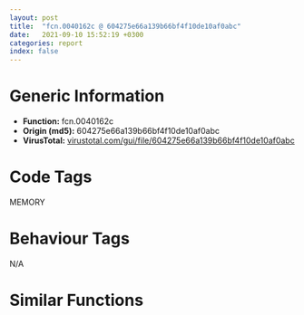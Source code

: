 ```yaml
---
layout: post
title:  "fcn.0040162c @ 604275e66a139b66bf4f10de10af0abc"
date:   2021-09-10 15:52:19 +0300
categories: report
index: false
---
```


# Generic Information
- **Function:** fcn.0040162c
- **Origin (md5):** 604275e66a139b66bf4f10de10af0abc
- **VirusTotal:** [virustotal.com/gui/file/604275e66a139b66bf4f10de10af0abc][virustotal_ref]

# Code Tags
<span class="tag" id="MEMORY">MEMORY</span>


# Behaviour Tags
<span class="bhv-tag" id="na">N/A</span>

# Similar Functions
<script type="text/javascript" src="https://www.gstatic.com/charts/loader.js"></script>
<script type="text/javascript">

    google.charts.load('current', {'packages':['corechart']});
    google.charts.setOnLoadCallback(drawChart);

    function drawChart() {
    var data = new google.visualization.DataTable();
        data.addColumn('number', 'X');
        data.addColumn('number', 'Y');
        data.addColumn({type: 'string', role: 'tooltip', 'p': {'html': true}});
        data.addColumn({'type': 'string', 'role': 'style'});
        
        data.addRows([
    [25.281400680541992, -30.79315185546875, '<b><a href="/report/fcn.0040162c@604275e66a139b66bf4f10de10af0abc">fcn.0040162c</a><br>@604275e66a139b66bf4f10de10af0abc</b><br>', 'point { fill-color: #e0440e; }'],
[130.72618103027344, 91.26554107666016, '<b><a href="/report/fcn.004023aa@90aa43862e75a7f78f2655241632f0e5">fcn.004023aa</a><br>@90aa43862e75a7f78f2655241632f0e5</b><br>', 'null'],
[86.20610046386719, -225.46389770507812, '<b><a href="/report/fcn.00407b2b@7dd153bad1771b9e8d5266a341ebf949">fcn.00407b2b</a><br>@7dd153bad1771b9e8d5266a341ebf949</b><br>', 'null'],
[-118.94205474853516, -46.74248504638672, '<b><a href="/report/fcn.004013c0@562bf33eb57e8c08a86e538e69918c30">fcn.004013c0</a><br>@562bf33eb57e8c08a86e538e69918c30</b><br>', 'null'],
[10.534454345703125, -159.0649871826172, '<b><a href="/report/fcn.00523c15@da37d90419c1292c0f16cbfd1f66402d">fcn.00523c15</a><br>@da37d90419c1292c0f16cbfd1f66402d</b><br>', 'null'],
[15.665186882019043, -247.31883239746094, '<b><a href="/report/fcn.00405da2@ea9c1e2eeb951a8e6185c6674c228f98">fcn.00405da2</a><br>@ea9c1e2eeb951a8e6185c6674c228f98</b><br>', 'null'],
[36.02690887451172, 47.506412506103516, '<b><a href="/report/fcn.00401def@dd7278b699f8b751b4e28f3abe51fa08">fcn.00401def</a><br>@dd7278b699f8b751b4e28f3abe51fa08</b><br>', 'null'],
[-71.1058120727539, -211.975341796875, '<b><a href="/report/fcn.0054ec2d@9a2108de6665bf53e42d7cbbbe5a0866">fcn.0054ec2d</a><br>@9a2108de6665bf53e42d7cbbbe5a0866</b><br>', 'null'],
[-84.43441772460938, -112.6058349609375, '<b><a href="/report/fcn.00405d1e@1c48774da6a3dd4bf3ea41716a332c61">fcn.00405d1e</a><br>@1c48774da6a3dd4bf3ea41716a332c61</b><br>', 'null'],
[-38.70956039428711, 85.0806884765625, '<b><a href="/report/fcn.00402162@db863ed6a700d7bfd018a178d481bd23">fcn.00402162</a><br>@db863ed6a700d7bfd018a178d481bd23</b><br>', 'null'],
[-49.56284713745117, 8.770946502685547, '<b><a href="/report/fcn.004014ba@c765b75e3a5692b4355688c214629643">fcn.004014ba</a><br>@c765b75e3a5692b4355688c214629643</b><br>', 'null'],

        ]);

    var options = {
        title: 'Similarity Plot',
        legend: 'none',
        colors: ['#dedbd9', '#e6693e', '#ec8f6e', '#f3b49f', '#f6c7b6'],
        tooltip: {isHtml: true, trigger: 'both'},
        explorer: {
        actions: ["dragToZoom", "rightClickToReset"],
        },
        chartArea: {
        width: '80%',
        height: '80%'
        },
        width: '100%',
        height: '100%'
    };

    var chart = new google.visualization.ScatterChart(document.getElementById('chart_div'));

    chart.draw(data, options);
    }
    
</script>


<div id="chart_div" style="width: 100%px; height: 100%;"></div>

# Disassembled Code
{% highlight nasm %}

push ebp
mov ebp, esp
sub esp, 0xa8
mov dword[ebp-0x44], 0x4b
mov eax, 0x2ea
sub eax, dword[ebp-0x20]
mov dword[ebp-0x24], eax
mov eax, 0x381
sub eax, dword[ebp-0x18]
add eax, 0x258
mov dword[ebp-0x30], eax
mov dword[ebp-0x70], 0xb9
mov eax, dword[ebp-0x54]
sub eax, dword[ebp-0x64]
sub eax, 0xcf
mov dword[ebp-8], eax
mov eax, dword[ebp-0xc]
sub eax, 0x10b
mov dword[ebp-0x34], eax
cmp dword[ebp-0x34], 0x395
jne 0x40168d
cmp dword[ebp-0x18], 0x70
jae 0x40168d
mov dword[ebp-0x24], 0x2d9
cmp dword[ebp-0x28], 0x28f
jae 0x40169e
mov eax, dword[ebp-0x48]
cmp eax, dword[ebp-0xc]
jbe 0x4016a7
cmp dword[ebp-0x5c], 0x241
je 0x4016b5
mov eax, dword[ebp-0x38]
add eax, dword[ebp-0x78]
add eax, dword[ebp-0x44]
mov dword[ebp-0x68], eax
jmp 0x4016be
mov eax, dword[ebp-4]
sub eax, dword[ebp-0x10]
mov dword[ebp-0x6c], eax
mov eax, dword[ebp-4]
mov ecx, dword[ebp-0x18]
lea eax, [ecx+eax-0x161]
mov dword[ebp-0x74], eax
cmp dword[ebp-0x20], 0x306
je 0x4016df
mov eax, dword[ebp-0x4c]
cmp eax, dword[ebp-0x24]
jb 0x4016e8
cmp dword[ebp-0x18], 0x1a7
jne 0x4016f3
mov eax, 0xfffffd31
sub eax, dword[ebp-0x70]
mov dword[ebp-0x6c], eax
mov eax, dword[ebp-4]
cmp eax, dword[ebp-0x14]
ja 0x40170d
cmp dword[ebp-0x40], 0x1ce
je 0x40170d
cmp dword[ebp-0x58], 0x10b
jae 0x401716
mov eax, dword[ebp-0x5c]
add eax, dword[ebp-0x3c]
mov dword[ebp-0x74], eax
mov dword[ebp-0x28], 0x4bc
mov eax, dword[ebp-0x48]
cmp eax, dword[ebp-4]
jae 0x401738
mov eax, dword[ebp-0x30]
cmp eax, dword[ebp-0x54]
jne 0x401738
mov eax, 0x3b7
sub eax, dword[ebp-0x50]
mov dword[ebp-0x44], eax
mov eax, dword[ebp-0x40]
sub eax, 0x33d
mov dword[ebp-0x50], eax
mov eax, 0xfffffe7f
sub eax, dword[ebp-0x2c]
mov dword[ebp-0x34], eax
mov eax, dword[ebp-0x28]
cmp eax, dword[ebp-0x68]
jne 0x40175f
cmp dword[ebp-0x14], 0x1b1
jne 0x401768
mov eax, dword[ebp-4]
add eax, dword[ebp-0x40]
mov dword[ebp-8], eax
mov eax, 0x242
sub eax, dword[ebp-0x78]
mov dword[ebp-0x50], eax
mov eax, dword[ebp-0x68]
sub eax, dword[ebp-0x60]
mov dword[ebp-0x34], eax
cmp dword[ebp-0x40], 0xc4
ja 0x40178d
mov eax, dword[ebp-0x6c]
cmp eax, dword[ebp-0x58]
jbe 0x401798
mov eax, dword[ebp-0x48]
sub eax, 0x185
mov dword[ebp-0x6c], eax
push 0x40
push 0x3000
push 0xf37ba
push 0
call dword[sym.imp.KERNEL32.dll_VirtualAlloc]
mov dword[ebp-0x8c], eax
mov dword[ebp-0x20], 0xffffffa8
mov dword[ebp-0x18], 0x6e0
and dword[ebp-0xc], 0
jmp 0x4017cd
mov eax, dword[ebp-0xc]
inc eax
mov dword[ebp-0xc], eax
cmp dword[ebp-0xc], 1
jae 0x4017e0
mov eax, dword[ebp-0x64]
add eax, 0x329
mov dword[ebp-0x60], eax
jmp 0x4017c6
mov eax, dword[ebp-0x64]
sub eax, 0x1d7
mov dword[ebp-0x3c], eax
mov eax, dword[ebp-0x14]
cmp eax, dword[ebp-0x3c]
je 0x401802
mov eax, dword[ebp-0x30]
cmp eax, dword[ebp-0xc]
jne 0x401802
mov dword[ebp-0x40], 0xffffff43
mov eax, dword[ebp-0x3c]
cmp eax, dword[ebp-0x34]
jbe 0x40182a
cmp dword[ebp-0x30], 0x2e2
je 0x40182a
cmp dword[ebp-4], 0x36a
jne 0x40182a
mov eax, 0x107
sub eax, dword[ebp-0x20]
add eax, dword[ebp-0x50]
mov dword[ebp-0x3c], eax
mov dword[ebp-0x70], 0x3fd
mov eax, dword[ebp-8]
sub eax, 0xd5
mov dword[ebp-4], eax
mov eax, dword[ebp-0x10]
sub eax, dword[ebp-0x50]
sub eax, 0x320
mov dword[ebp-0x40], eax
mov eax, 0x487
sub eax, dword[ebp-0x3c]
mov dword[ebp-0x28], eax
mov eax, dword[ebp-0x64]
sub eax, 0x1a1
mov dword[ebp-0x20], eax
mov dword[ebp-0x10], 0x4cc
mov eax, dword[ebp-0x8c]
add eax, 0x8f000
mov dword[ebp-0x8c], eax
mov eax, 0xe1
sub eax, dword[ebp-0x48]
mov dword[ebp-8], eax
mov eax, dword[ebp-0x48]
cmp eax, dword[ebp-0x24]
jne 0x4018aa
mov eax, dword[ebp-0x54]
cmp eax, dword[ebp-0x5c]
jne 0x4018aa
cmp dword[ebp-0x10], 0x3ca
je 0x4018aa
mov eax, dword[ebp-0x48]
sub eax, dword[ebp-0x60]
sub eax, 0x26d
mov dword[ebp-0x6c], eax
mov eax, 0x64c
sub eax, dword[ebp-0x14]
mov dword[ebp-0x64], eax
mov dword[ebp-0xa0], 0x423588
mov dword[ebp-0x18], 0x41d
cmp dword[ebp-0x68], 0x1e4
ja 0x4018e3
cmp dword[ebp-0x60], 0x218
jne 0x4018e3
mov eax, dword[ebp-0x78]
add eax, 0x370
mov dword[ebp-0x30], eax
mov dword[ebp-0x38], 0x908
mov dword[ebp-0x30], 0x316
mov eax, dword[ebp-0x78]
sub eax, dword[ebp-0xc]
mov dword[ebp-0x3c], eax
mov eax, dword[ebp-0x38]
add eax, 0x20
mov dword[ebp-0x38], eax
mov eax, dword[ebp-0x18]
add eax, 0x755
mov dword[ebp-0x54], eax
mov dword[ebp-0xc], 0x7e3
cmp dword[ebp-0x38], 0x928
jb 0x4018f1
and dword[ebp-0x1c], 0
mov dword[ebp-8], 0x11d
mov dword[ebp-0x14], 0xffffff59
mov eax, dword[ebp-0x54]
add eax, dword[ebp-0x18]
add eax, dword[ebp-0xc]
mov dword[ebp-0x28], eax
mov eax, dword[ebp-8]
add eax, 0xf
mov dword[ebp-8], eax
mov dword[ebp-0x54], 0x60f
mov eax, 0x142
sub eax, dword[ebp-0x30]
mov dword[ebp-0x10], eax
cmp dword[ebp-8], 0x12c
jb 0x401930
cmp dword[ebp-0x6c], 0x21d
jae 0x401977
mov eax, dword[ebp-0x14]
cmp eax, dword[ebp-0x10]
je 0x401982
cmp dword[ebp-0x6c], 0
je 0x401982
mov eax, 0x39d
sub eax, dword[ebp-0x64]
mov dword[ebp-0x48], eax
mov eax, dword[ebp-4]
add eax, 0x372
mov dword[ebp-0x4c], eax
mov eax, dword[ebp-8]
cmp eax, dword[ebp-0x30]
je 0x40199d
mov eax, dword[ebp-0x10]
cmp eax, dword[ebp-0x14]
jb 0x4019a4
mov dword[ebp-0x48], 0x1f8
mov eax, dword[ebp-0x60]
cmp eax, dword[ebp-0x34]
jb 0x4019b4
mov eax, dword[ebp-0x38]
cmp eax, dword[ebp-0x68]
jne 0x4019ba
cmp dword[ebp-8], 0
je 0x4019c1
mov dword[ebp-0x2c], 0x13c
mov dword[ebp-0x98], 0x57e5b884
cmp dword[ebp-0x2c], 0x22d
jne 0x4019e5
mov eax, dword[ebp-4]
cmp eax, dword[ebp-0x24]
jne 0x4019e5
cmp dword[ebp-8], 0x12f
je 0x4019ee
mov eax, dword[ebp-0x60]
sub eax, dword[ebp-0x68]
mov dword[ebp-0x34], eax
mov dword[ebp-0x94], 0x84a62998
mov eax, dword[ebp-0x48]
sub eax, 0x442
mov dword[ebp-0x30], eax
cmp dword[ebp-0x40], 0
jne 0x401a23
mov eax, dword[ebp-0x3c]
cmp eax, dword[ebp-0x68]
jae 0x401a23
cmp dword[ebp-0xc], 0x17c
je 0x401a23
mov eax, dword[ebp-0x4c]
sub eax, 0xf
mov dword[ebp-0x18], eax
mov dword[ebp-0x7c], 0xb4643afd
mov eax, 0x96
sub eax, dword[ebp-0x74]
sub eax, dword[ebp-0x58]
mov dword[ebp-0xc], eax
and dword[ebp-0x24], 0
jmp 0x401a45
mov eax, dword[ebp-0x24]
inc eax
mov dword[ebp-0x24], eax
cmp dword[ebp-0x24], 3
jae 0x401a58
mov eax, dword[ebp-0x20]
add eax, 0xbf
mov dword[ebp-0x74], eax
jmp 0x401a3e
mov dword[ebp-0x9c], 0xf3fa2132
mov eax, 0x300
sub eax, dword[ebp-0x4c]
mov dword[ebp-0x44], eax
mov eax, dword[ebp-0x10]
add eax, 0xfa
mov dword[ebp-8], eax
mov dword[ebp-0x84], 0x77e0a92d
mov eax, dword[ebp-0x24]
sub eax, dword[ebp-0x18]
add eax, 0x38b
mov dword[ebp-0x54], eax
mov eax, dword[ebp-0x14]
mov ecx, dword[ebp-0x34]
lea eax, [ecx+eax+0xfd]
mov dword[ebp-0x20], eax
mov dword[ebp-0x90], 0xc2c734d2
and dword[ebp-0x14], 0
jmp 0x401ab7
mov eax, dword[ebp-0x14]
inc eax
mov dword[ebp-0x14], eax
cmp dword[ebp-0x14], 2
jae 0x401ac6
mov dword[ebp-0x40], 0x297
jmp 0x401ab0
mov eax, 0x12a
sub eax, dword[ebp-8]
mov dword[ebp-0x74], eax
mov dword[ebp-0x64], 0x5b6
mov dword[ebp-0x10], 0xfffffd7c
mov eax, dword[ebp-0x38]
add eax, 0x82
sub eax, dword[ebp-0x10]
mov dword[ebp-0x68], eax
mov eax, dword[ebp-0x64]
inc eax
inc eax
mov dword[ebp-0x64], eax
mov eax, dword[ebp-0x44]
sub eax, 0x1b7
mov dword[ebp-0x18], eax
mov eax, dword[ebp-0x18]
sub eax, 0x2db
mov dword[ebp-0x54], eax
cmp dword[ebp-0x64], 0x5bc
jb 0x401adf
and dword[ebp-0x1c], 0
cmp dword[ebp-0x1c], 0xb248
jae 0x4023bc
mov eax, dword[ebp-0x4c]
add eax, 0x59a
mov dword[ebp-0x64], eax
mov eax, dword[ebp-0x20]
sub eax, 0x193
sub eax, dword[ebp-0x4c]
mov dword[ebp-0x14], eax
mov eax, dword[ebp-0x98]
add eax, dword[ebp-0x94]
mov dword[ebp-0x98], eax
mov eax, dword[ebp-0x78]
add eax, 0x2ee
mov dword[ebp-0x24], eax
cmp dword[ebp-0x48], 0x301
je 0x401b6c
mov eax, dword[ebp-0x28]
cmp eax, dword[ebp-0x44]
jae 0x401b75
mov eax, dword[ebp-0x10]
add eax, dword[ebp-0x50]
mov dword[ebp-0x4c], eax
mov eax, dword[ebp-0x7c]
add eax, dword[ebp-0x94]
mov dword[ebp-0x7c], eax
cmp dword[ebp-0x24], 0x2d8
jne 0x401b90
cmp dword[ebp-0xc], 0
je 0x401b97
mov dword[ebp-0x3c], 0x417
mov eax, dword[ebp-0x7c]
add eax, dword[ebp-0x9c]
mov dword[ebp-0x7c], eax
mov eax, dword[ebp-0x24]
add eax, 0x1e0
sub eax, dword[ebp-0x24]
mov dword[ebp-0x74], eax
mov eax, dword[ebp-0x74]
sub eax, dword[ebp-0xc]
add eax, dword[ebp-0x30]
mov dword[ebp-0x50], eax
mov eax, dword[ebp-0x90]
add eax, dword[ebp-0x84]
mov dword[ebp-0x90], eax
mov dword[ebp-0x54], 0xfffffeb0
mov eax, dword[ebp-0x9c]
xor eax, dword[ebp-0x84]
mov dword[ebp-0x9c], eax
mov eax, dword[ebp-8]
add eax, dword[ebp-0x44]
add eax, dword[ebp-0x38]
mov dword[ebp-0x60], eax
mov eax, dword[ebp-0x94]
xor eax, dword[ebp-0x7c]
mov dword[ebp-0x94], eax
mov eax, 0x88
sub eax, dword[ebp-0x2c]
mov dword[ebp-0x20], eax
cmp dword[ebp-0x38], 0
jae 0x401c1c
mov eax, dword[ebp-0x10]
cmp eax, dword[ebp-0x38]
jae 0x401c2a
mov eax, 0x1a7
sub eax, dword[ebp-8]
sub eax, dword[ebp-0x28]
mov dword[ebp-0x54], eax
mov eax, dword[ebp-0x7c]
add eax, dword[ebp-0x90]
mov dword[ebp-0x7c], eax
mov eax, dword[ebp-0x30]
sub eax, 0x150
mov dword[ebp-0x10], eax
mov eax, dword[ebp-0x60]
sub eax, 0x227
mov dword[ebp-0x4c], eax
mov eax, dword[ebp-0x84]
add eax, dword[ebp-0x90]
mov dword[ebp-0x84], eax
mov dword[ebp-0x54], 0xfffffe18
mov dword[ebp-0x24], 0xfffffa51
mov eax, dword[ebp-0x7c]
xor eax, dword[ebp-0x84]
mov dword[ebp-0x7c], eax
mov dword[ebp-4], 0xd0b
mov eax, 0x180
sub eax, dword[ebp-0x34]
sub eax, 0x196
mov dword[ebp-0x50], eax
mov eax, 0x433
sub eax, dword[ebp-0x28]
mov dword[ebp-0x60], eax
mov eax, dword[ebp-4]
add eax, 0x19
mov dword[ebp-4], eax
mov eax, dword[ebp-0x34]
add eax, 0x264
mov dword[ebp-0x44], eax
mov eax, dword[ebp-0x18]
add eax, 0x198
mov dword[ebp-0x2c], eax
cmp dword[ebp-4], 0xd56
jb 0x401c8f
mov eax, dword[ebp-0x24]
cmp eax, dword[ebp-0x20]
jae 0x401cd2
mov eax, dword[ebp-0x54]
cmp eax, dword[ebp-0x3c]
je 0x401cda
mov eax, dword[ebp-4]
cmp eax, dword[ebp-0x2c]
jb 0x401ce3
mov eax, dword[ebp-0x3c]
add eax, dword[ebp-0x34]
mov dword[ebp-0x10], eax
cmp dword[ebp-0x5c], 0x64
je 0x401cfb
cmp dword[ebp-0x10], 0x19f
jne 0x401cfb
mov eax, dword[ebp-0x70]
or eax, dword[ebp-0x6c]
mov dword[ebp-0x38], eax
mov eax, dword[ebp-0x8c]
add eax, dword[ebp-0x1c]
mov dword[ebp-0xa8], eax
mov eax, dword[ebp-0x48]
add eax, 0x1dc
sub eax, dword[ebp-0x34]
mov dword[ebp-0x14], eax
mov eax, dword[ebp-0x2c]
add eax, dword[ebp-0x74]
sub eax, dword[ebp-0x44]
mov dword[ebp-0x30], eax
mov eax, dword[ebp-0x3c]
sub eax, 0x69d
mov dword[ebp-0x5c], eax
mov eax, dword[ebp-0x20]
sub eax, 0x29
mov dword[ebp-0x54], eax
mov eax, dword[ebp-0xa0]
add eax, dword[ebp-0x1c]
mov dword[ebp-0xa4], eax
mov dword[ebp-8], 0xfffffe48
mov eax, dword[ebp-0xc]
add eax, 0x443
mov dword[ebp-0x74], eax
mov eax, dword[ebp-0x2c]
add eax, 0x3ba
mov dword[ebp-0x24], eax
mov eax, dword[ebp-4]
mov ecx, dword[ebp-0x50]
lea eax, [ecx+eax+0x16b]
mov dword[ebp-0x5c], eax
mov eax, dword[ebp-0xa4]
mov eax, dword[eax]
sub eax, dword[ebp-0x98]
mov ecx, dword[ebp-0xa8]
mov dword[ecx], eax
mov eax, dword[ebp-0x58]
cmp eax, dword[ebp-0x28]
jb 0x401da3
mov eax, dword[ebp-0x34]
cmp eax, dword[ebp-0x6c]
jne 0x401da3
cmp dword[ebp-8], 0x3df
jb 0x401daa
mov dword[ebp-0x58], 0xffffff8c
mov dword[ebp-0x44], 0x2f2
and dword[ebp-0x20], 0
jmp 0x401dbe
mov eax, dword[ebp-0x20]
inc eax
mov dword[ebp-0x20], eax
cmp dword[ebp-0x20], 2
jae 0x401dd4
mov eax, 0x2ce
sub eax, dword[ebp-8]
add eax, dword[ebp-0x54]
mov dword[ebp-0x18], eax
jmp 0x401db7
mov eax, dword[ebp-0x34]
sub eax, dword[ebp-0x5c]
mov dword[ebp-0x50], eax
mov eax, dword[ebp-0x44]
add eax, 0x34c
mov dword[ebp-0xc], eax
mov eax, dword[ebp-0x4c]
sub eax, 0x73
sub eax, dword[ebp-0x6c]
mov dword[ebp-0x3c], eax
mov eax, dword[ebp-0x1c]
add eax, 0x7815a
mov dword[ebp-0x1c], eax
mov dword[ebp-0x30], 0x354
mov eax, dword[ebp-0x68]
sub eax, 0x1ee
mov dword[ebp-0x58], eax
mov eax, dword[ebp-0x30]
cmp eax, dword[ebp-0x34]
je 0x401e21
mov eax, dword[ebp-0x20]
cmp eax, dword[ebp-4]
je 0x401e2f
mov eax, dword[ebp-0x20]
sub eax, dword[ebp-0x78]
add eax, 0x36b
mov dword[ebp-0x30], eax
and dword[ebp-0x78], 0
jmp 0x401e3c
mov eax, dword[ebp-0x78]
inc eax
mov dword[ebp-0x78], eax
cmp dword[ebp-0x78], 1
jae 0x401e4f
mov eax, dword[ebp-0x40]
add eax, 0x91
mov dword[ebp-0x44], eax
jmp 0x401e35
push 0x15
pop eax
sub eax, dword[ebp-4]
mov dword[ebp-8], eax
mov eax, 0x3c7
sub eax, dword[ebp-0xc]
sub eax, 0x1d2
mov dword[ebp-0x10], eax
mov eax, dword[ebp-0x14]
cmp eax, dword[ebp-0xc]
je 0x401e78
mov eax, dword[ebp-0x30]
cmp eax, dword[ebp-0x50]
jae 0x401e84
mov eax, dword[ebp-0x48]
add eax, dword[ebp-0x28]
add eax, dword[ebp-0x38]
mov dword[ebp-0x3c], eax
mov eax, dword[ebp-0x14]
sub eax, 0x1cb
mov dword[ebp-0x10], eax
cmp dword[ebp-0x28], 0x3b9
jne 0x401ea9
cmp dword[ebp-0x5c], 0x174
jne 0x401eb2
mov eax, dword[ebp-0x6c]
cmp eax, dword[ebp-0x40]
jae 0x401eb2
mov eax, dword[ebp-0x40]
add eax, dword[ebp-0x18]
mov dword[ebp-0x28], eax
mov eax, dword[ebp-0x1c]
sub eax, 0x3dd59
mov dword[ebp-0x1c], eax
cmp dword[ebp-0x14], 0x78
jae 0x401ecc
cmp dword[ebp-0x64], 0x359
je 0x401ed5
cmp dword[ebp-0x44], 0x29a
jae 0x401ee5
mov eax, dword[ebp-0x34]
mov ecx, dword[ebp-0x10]
lea eax, [ecx+eax+0x313]
mov dword[ebp-0x18], eax
mov eax, dword[ebp-0x5c]
sub eax, dword[ebp-0x58]
add eax, dword[ebp-0x2c]
mov dword[ebp-0x64], eax
mov dword[ebp-0x38], 0x6eb
cmp dword[ebp-0x30], 0x1e4
jae 0x401f12
mov eax, dword[ebp-0xc]
cmp eax, dword[ebp-0x2c]
je 0x401f12
cmp dword[ebp-8], 0x27a
jbe 0x401f1d
mov eax, 0x317
sub eax, dword[ebp-0x34]
mov dword[ebp-0xc], eax
mov eax, dword[ebp-0x3c]
add eax, 0x9a
mov dword[ebp-0x20], eax
mov eax, dword[ebp-0x3c]
sub eax, dword[ebp-8]
mov dword[ebp-0xc], eax
cmp dword[ebp-8], 0x15a
jne 0x401f42
mov eax, dword[ebp-8]
cmp eax, dword[ebp-0x18]
jbe 0x401f4e
mov eax, dword[ebp-0x44]
sub eax, dword[ebp-8]
sub eax, dword[ebp-0x70]
mov dword[ebp-0x54], eax
mov eax, dword[ebp-0x24]
cmp eax, dword[ebp-0x28]
jne 0x401f6a
cmp dword[ebp-0x40], 0x3e5
jb 0x401f6a
mov eax, 0x2a9
sub eax, dword[ebp-4]
mov dword[ebp-0x68], eax
cmp dword[ebp-0x60], 0x25e
jne 0x401f85
cmp dword[ebp-0x60], 0x11e
jne 0x401f85
mov eax, dword[ebp-4]
sub eax, dword[ebp-0x54]
mov dword[ebp-0x70], eax
mov eax, dword[ebp-0x1c]
add eax, 0x1f638
mov dword[ebp-0x1c], eax
push 0x6a
pop eax
sub eax, dword[ebp-0x6c]
mov dword[ebp-0x40], eax
mov dword[ebp-0x38], 0x37f
and dword[ebp-0x58], 0
jmp 0x401fad
mov eax, dword[ebp-0x58]
inc eax
mov dword[ebp-0x58], eax
cmp dword[ebp-0x58], 3
jae 0x401fc0
mov eax, dword[ebp-0x3c]
sub eax, 0x3d9
mov dword[ebp-0x68], eax
jmp 0x401fa6
mov eax, dword[ebp-0x18]
sub eax, dword[ebp-0x20]
sub eax, 0x3af
mov dword[ebp-0x70], eax
mov eax, 0x209
sub eax, dword[ebp-0x70]
mov dword[ebp-0x50], eax
mov eax, dword[ebp-0x74]
cmp eax, dword[ebp-0x58]
je 0x401ff3
cmp dword[ebp-0x34], 0x25c
jae 0x401ffc
cmp dword[ebp-0xc], 0x3ad
jb 0x401ffc
mov eax, dword[ebp-0x30]
add eax, dword[ebp-0x58]
mov dword[ebp-0x48], eax
cmp dword[ebp-0x64], 0
je 0x40201e
mov eax, dword[ebp-0x6c]
cmp eax, dword[ebp-0x4c]
jne 0x40201e
cmp dword[ebp-0x14], 0x13b
je 0x40201e
mov eax, dword[ebp-0x64]
add eax, 0x2af
mov dword[ebp-0x6c], eax
mov eax, dword[ebp-0x1c]
add eax, 0x508c6
mov dword[ebp-0x1c], eax
mov eax, dword[ebp-0x48]
sub eax, 0x554
mov dword[ebp-0x58], eax
and dword[ebp-0x4c], 0
jmp 0x402041
mov eax, dword[ebp-0x4c]
inc eax
mov dword[ebp-0x4c], eax
cmp dword[ebp-0x4c], 3
jae 0x402052
mov eax, dword[ebp-0x14]
add eax, dword[ebp-0x70]
mov dword[ebp-0x20], eax
jmp 0x40203a
mov dword[ebp-0x68], 0xe0
cmp dword[ebp-0x18], 0
jb 0x402067
mov eax, dword[ebp-0x58]
cmp eax, dword[ebp-0x28]
jne 0x402072
mov eax, dword[ebp-0xc]
add eax, 0x120
mov dword[ebp-0x3c], eax
mov dword[ebp-0x2c], 0x5ee
mov eax, 0x1f2
sub eax, dword[ebp-0x68]
sub eax, dword[ebp-0x5c]
mov dword[ebp-0x10], eax
mov eax, dword[ebp-0x1c]
add eax, 0x20f3e
mov dword[ebp-0x1c], eax
mov dword[ebp-0x28], 0x1de
mov dword[ebp-0x60], 0x54a
mov eax, dword[ebp-0x10]
add eax, dword[ebp-0x5c]
mov dword[ebp-0x40], eax
mov eax, dword[ebp-0x30]
sub eax, 0x2ca
mov dword[ebp-0x34], eax
mov eax, dword[ebp-0x60]
mov dword[ebp-0x80], eax
cmp dword[ebp-0x80], 0x60
je 0x402107
cmp dword[ebp-0x80], 0x80
je 0x4020fa
cmp dword[ebp-0x80], 0x98
je 0x40212e
cmp dword[ebp-0x80], 0xd8
je 0x4020ef
cmp dword[ebp-0x80], 0x128
je 0x402114
cmp dword[ebp-0x80], 0x167
je 0x402121
mov eax, dword[ebp-4]
sub eax, dword[ebp-0x18]
mov dword[ebp-0x10], eax
jmp 0x402144
mov eax, dword[ebp-0x74]
add eax, 0x12a
mov dword[ebp-0x40], eax
jmp 0x402144
mov eax, dword[ebp-0x28]
add eax, 0x224
mov dword[ebp-0x48], eax
jmp 0x402144
mov eax, 0x18d
sub eax, dword[ebp-0x24]
mov dword[ebp-0x4c], eax
jmp 0x402144
mov eax, dword[ebp-0x40]
sub eax, dword[ebp-0x2c]
mov dword[ebp-0x60], eax
jmp 0x402144
mov eax, dword[ebp-0x30]
sub eax, dword[ebp-0x60]
mov dword[ebp-0x70], eax
mov eax, dword[ebp-0x38]
sub eax, 0x38a
sub eax, dword[ebp-0x30]
mov dword[ebp-0x2c], eax
mov eax, dword[ebp-0x50]
mov ecx, dword[ebp-0x34]
lea eax, [ecx+eax+0x27e]
mov dword[ebp-0x24], eax
mov eax, dword[ebp-0x14]
mov ecx, dword[ebp-0x5c]
lea eax, [ecx+eax-0x151]
mov dword[ebp-0x10], eax
mov eax, 0x2df
sub eax, dword[ebp-0x44]
mov dword[ebp-0x34], eax
mov eax, dword[ebp-0x1c]
add eax, 0x215e3
mov dword[ebp-0x1c], eax
cmp dword[ebp-0x14], 0xf7
jne 0x4021ab
cmp dword[ebp-0x44], 0x2ba
jb 0x4021ab
mov eax, dword[ebp-0x78]
cmp eax, dword[ebp-0x14]
je 0x4021bb
mov eax, 0x3a2
sub eax, dword[ebp-0x14]
sub eax, 0x284
mov dword[ebp-0x74], eax
cmp dword[ebp-0x14], 0x138
jae 0x4021d8
cmp dword[ebp-0x78], 0x17d
je 0x4021d8
mov eax, dword[ebp-0x10]
add eax, 0x287
mov dword[ebp-0x78], eax
mov dword[ebp-0x6c], 0x4df
mov dword[ebp-0x54], 0x757
mov eax, dword[ebp-0x68]
cmp eax, dword[ebp-0x50]
ja 0x4021fe
mov eax, dword[ebp-0x70]
cmp eax, dword[ebp-0x2c]
jae 0x4021fe
mov dword[ebp-0x38], 0x756
mov dword[ebp-0x3c], 0x547
mov eax, dword[ebp-8]
add eax, 0xdb
mov dword[ebp-0x48], eax
mov eax, dword[ebp-0x18]
sub eax, dword[ebp-0x5c]
add eax, dword[ebp-0x44]
mov dword[ebp-0x48], eax
mov dword[ebp-0x64], 0x319
mov eax, dword[ebp-0x1c]
sub eax, 0x7d004
mov dword[ebp-0x1c], eax
mov eax, dword[ebp-0x58]
sub eax, 0x155
mov dword[ebp-0x24], eax
mov dword[ebp-8], 0x17c
cmp dword[ebp-4], 0x182
jne 0x402264
mov dword[ebp-4], 0xfffffe81
mov eax, dword[ebp-0x8c]
add eax, 0x89c2
mov dword[0x435950], eax
cmp dword[ebp-0x30], 0x39f
jne 0x4023f4
mov eax, dword[ebp-0x5c]
cmp eax, dword[ebp-0x14]
jae 0x4023f4
cmp dword[ebp-0x5c], 0x1d3
ja 0x4023f4
mov dword[ebp-0x4c], 0x70b
mov eax, dword[ebp-0x78]
mov ecx, dword[ebp-0x20]
lea eax, [ecx+eax-0x3ac]
mov dword[ebp-0x70], eax
mov eax, dword[ebp-0x4c]
add eax, 0xe6
sub eax, dword[ebp-0x44]
mov dword[ebp-0x38], eax
mov eax, dword[ebp-4]
mov dword[ebp-0x88], eax
cmp dword[ebp-0x88], 0x28
je 0x402477
cmp dword[ebp-0x88], 0x6d
je 0x402494
cmp dword[ebp-0x88], 0xa1
je 0x402465
cmp dword[ebp-0x88], 0xc2
je 0x402487
cmp dword[ebp-0x88], 0xdc
je 0x402453
jmp 0x4024a6
mov eax, 0x252
sub eax, dword[ebp-8]
add eax, 0x1d2
mov dword[ebp-0x20], eax
jmp 0x4024b1
mov eax, dword[ebp-0x34]
mov ecx, dword[ebp-0x44]
lea eax, [ecx+eax-0x192]
mov dword[ebp-0x74], eax
jmp 0x4024b1
mov eax, 0x1e9
sub eax, dword[ebp-4]
add eax, dword[ebp-0x38]
mov dword[ebp-0x40], eax
jmp 0x4024b1
mov eax, 0x15a
sub eax, dword[ebp-0x4c]
mov dword[ebp-4], eax
jmp 0x4024b1
mov eax, 0x2d0
sub eax, dword[ebp-0x3c]
sub eax, 0x317
mov dword[ebp-0x18], eax
jmp 0x4024b1
mov eax, dword[ebp-0x50]
add eax, 0x338
mov dword[ebp-0x70], eax
mov eax, dword[ebp-0x5c]
add eax, dword[ebp-0x24]
mov dword[ebp-0x18], eax
mov eax, 0x9b
sub eax, dword[ebp-0x78]
mov dword[ebp-0x60], eax
mov dword[ebp-0x68], 0xfffffcf7
mov dword[ebp-0x2c], 0xffffffa4
mov eax, dword[ebp-4]
add eax, 0x65f
mov dword[ebp-0x2c], eax
mov esp, ebp
pop ebp
ret

{% endhighlight %}

[virustotal_ref]: https://www.virustotal.com/gui/file/604275e66a139b66bf4f10de10af0abc